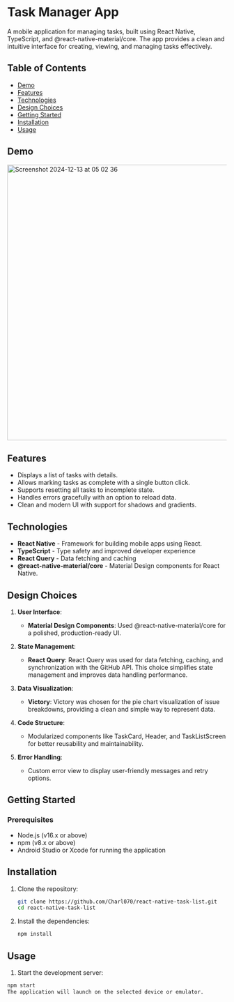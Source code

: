 # Task Manager App

A mobile application for managing tasks, built using React Native, TypeScript, and @react-native-material/core. The app provides a clean and intuitive interface for creating, viewing, and managing tasks effectively.



## Table of Contents
- [Demo](#demo)
- [Features](#features)
- [Technologies](#technologies)
- [Design Choices](#design-choices)
- [Getting Started](#getting-started)
- [Installation](#installation)
- [Usage](#usage)

## Demo

<img width="632" alt="Screenshot 2024-12-13 at 05 02 36" src="https://github.com/user-attachments/assets/15cae16d-29f2-4620-a87a-3e90f0a447a2" />

## Features
- Displays a list of tasks with details.
- Allows marking tasks as complete with a single button click.
- Supports resetting all tasks to incomplete state.
- Handles errors gracefully with an option to reload data.
- Clean and modern UI with support for shadows and gradients.

## Technologies
- **React Native** - Framework for building mobile apps using React.
- **TypeScript** - Type safety and improved developer experience
- **React Query** - Data fetching and caching
- **@react-native-material/core** - Material Design components for React Native.

## Design Choices
1. **User Interface**: 
   - **Material Design Components**: Used @react-native-material/core for a polished, production-ready UI.
   
2. **State Management**:
   - **React Query**: React Query was used for data fetching, caching, and synchronization with the GitHub API. This choice simplifies state management and improves data handling performance.

3. **Data Visualization**:
   - **Victory**: Victory was chosen for the pie chart visualization of issue breakdowns, providing a clean and simple way to represent data.

4. **Code Structure**:
   - Modularized components like TaskCard, Header, and TaskListScreen for better reusability and maintainability.
  
5. **Error Handling**:
   - Custom error view to display user-friendly messages and retry options.

## Getting Started
### Prerequisites
- Node.js (v16.x or above)
- npm (v8.x or above)
- Android Studio or Xcode for running the application

## Installation
1. Clone the repository:
   ```bash
   git clone https://github.com/Charl070/react-native-task-list.git
   cd react-native-task-list

2. Install the dependencies:
   ```bash
   npm install

## Usage
1. Start the development server:
```bash
npm start
The application will launch on the selected device or emulator.
   
